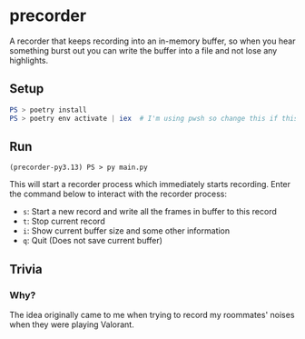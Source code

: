 # precorder

A recorder that keeps recording into an in-memory buffer, so when you hear something burst out you can write the buffer into a file and not lose any highlights.


## Setup

```powershell
PS > poetry install
PS > poetry env activate | iex  # I'm using pwsh so change this if this does not match with your shell
```

## Run

```
(precorder-py3.13) PS > py main.py
```

This will start a recorder process which immediately starts recording. Enter the command below to interact with the recorder process:  

- `s`: Start a new record and write all the frames in buffer to this record
- `t`: Stop current record
- `i`: Show current buffer size and some other information
- `q`: Quit (Does not save current buffer)

## Trivia

### Why?

The idea originally came to me when trying to record my roommates' noises when they were playing Valorant.  
